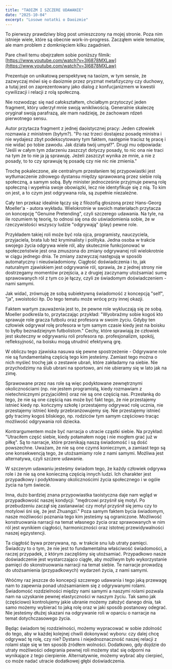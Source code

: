 ```yaml
---
title: "TAOIZM I SZCZERE UDAWANIE"
date: "2025-10-04"
excerpt: "Losowe notatki o Daoizmie"
---
```


To pierwszy prawdziwy blog post umieszczony na mojej stronie. 
Poza nim istnieje wiele, które są obecnie work-in-progress. 
Zacząłem wiele tematów, ale mam problem z domknięciem kilku zagadnień.


Pare chwil temu obejrzałem sobie poniższy filmik: [https://www.youtube.com/watch?v=3l6878MXLaw](https://www.youtube.com/watch?v=3l6878MXLaw)

Prezentuje on unikatową perspektywę na taoizm, w tym sensie, że zazwyczaj mówi się o daoizmie przez pryzmat metafizyczny czy duchowy, 
a tutaj jest on zaprezentowany jako dialog z konfucjanizmem w kwestii cywilizacji i relacji z rolą społeczną.

Nie rozwodząc się nad całokształtem, chciałbym przytoczyć jeden fragment, który uderzył mnie swoją wnikliwością.
Generalnie skaleczę oryginał swoją parafrazą, ale mam nadzieję, że zachowam rdzeń pierwotnego sensu.

Autor przytacza fragment z jednej daoistycznej pracy: Jeden człowiek rozmawia z ministrem (byłym?).
"Po raz trzeci dostajesz posadę ministra i nie wydajesz zbyt podekscytowany tym faktem, następnie tracisz tę pracę i nie widać po tobie zawodu.
Jak działa twój umysł?". 
Drugi mu odpowiada: "Jeśli w całym tym zdarzeniu zaszczyt dotyczy posady, to nic ona nie traci na tym że to nie ja ją sprawuję. 
Jeżeli zaszczyt wynika ze mnie, a nie z posady, to to czy sprawuję tę posadę czy nie nic nie zmienia."

Trochę pokaleczone, ale centralnym przesłaniem tej przypowiastki jest wytłumaczenie zdrowego dystansu między sprawowaną przez siebie rolą społeczną, a samym sobą.
Były minister jednocześnie przyjmuje pewną rolę społeczną i wypełnia swoje obowiązki, lecz nie identyfikuje się z nią. 
To kim on jest, a to czym jest odgrywana rola, są zupełnie niezależne.

Cały ten przekaz idealnie łączy się z filozofią głoszoną przez Hans-Georg Moeller'a - autora wykładu.
Wielokrotnie w swoich materiałach przytacza on koncepcję "Genuine Pretending", czyli szczerego udawania.
Na tyle, na ile rozumiem tę teorię, to odnosi się ona do uświadomienia sobie, że w rzeczywistości wszyscy ludzie "odgrywają" (play) pewne role.

Przykładem takiej roli może być rola ojca, programisty, nauczyciela, przyjaciela, brata lub też kryminalisty i polityka.
Jedna osoba w trakcie swojego życia odgrywa wiele ról, aby skutecznie funkcjonować w społeczeństwie jest ona zmuszona do zmiany odgrywanej roli wielokrotnie w ciągu jednego dnia.
Te zmiany zazwyczaj następują w sposób automatyczny i nieuświadomiony. 
Ciągłość doświadczenia i to, jak naturalnym zjawiskiem jest odgrywanie ról, sprawia, że z jednej strony nie dostrzegamy momentów przejścia, a z drugiej zaczynamy utożsamiać sumę sprawowanych ról z tym co je łączy, czyli ze świadomym doświadczeniem - nami samymi.

Jak widać, zrównuję ze sobą subiektywną świadomość z koncepcją "self", "ja", swoistości itp. 
Do tego tematu może wrócę przy innej okazji.

Faktem wartym zauważenia jest to, że pewne role wykluczają się ze sobą. 
Moeller podkreśla to, przytaczając przykład: "Wyobraźmy sobie kogoś kto sprawuje role gracza futbolu oraz profesora w swoim życiu. Gdyby ten człowiek odgrywał rolę profesora w tym samym czasie kiedy jest na boisku to byłby beznadziejnym futbolistom."
Cechy, które sprawiają że człowiek jest skuteczny w odgrywaniu roli profesora np. profesjonalizm, spokój, refleksyjność, na boisku mogą utrudnić efektywną grę.

W obliczu tego zjawiska nasuwa się pewne spostrzeżenie - Odgrywane role nie są fundamentalną częścią tego kim jesteśmy.
Zamiast tego można o nich myśleć trochę jak o zestawie ubrań, które zakładamy na siebie. 
Nie przychodzimy na ślub ubrani na sportowo, ani nie ubieramy się w lato jak na zimę.

Sprawowane przez nas role są więc podyktowane zewnętrznymi okolicznościami (np. nie jestem programistą, kiedy rozmawiam z nietechnicznymi przyjaciółmi) oraz nie są one częścią nas.
Przesłanką do tego, że nie są one częścią nas może być fakt tego, że nie przestajemy istnieć kiedy np. kończymy szkołę i przestajemy odgrywać rolę ucznia, nie przestajemy istnieć kiedy przebranżowujemy się. 
Nie przestajemy istnieć gdy tracimy kogoś bliskiego, np. rodziców tym samym częściowo tracąc możliwość odgrywania roli dziecka.

Kontrargumentem może być narracja o utracie cząstki siebie. Na przykład: "Utraciłem część siebie, kiedy połamałem nogę i nie mogłem grać już w piłkę".
Są to narracje, które przenikają naszą świadomość i są dość powszechne.
Uważam, że nie są one czymś koniecznym, a zamiast tego są one konsekwencją tego, że utożsamiamy role z nami samymi.
Możliwa jest alternatywa, czyli szczere udawanie.

W szczerym udawaniu jesteśmy świadom tego, że każdy człowiek odgrywa role i że nie są one konieczną częścią innych ludzi. 
Ich charakter jest przypadkowy i podyktowany okolicznościmi życia społecznego i w ogóle życia na tym świecie.

Inna, dużo bardziej znana przypowiastka taoistyczna daje nam wgląd w przypadkowość naszej kondycji: "mędrcowi przyśnił się motyl. Po przebudzeniu zaczął się zastanawiać czy motyl przyśnił się jemu czy to motylowi śni się, że jest Zhuangzi."
Poza samym faktem bycia świadomym, nasze możliwości poznania tego kim jesteśmy są ograniczone. 
Możliwość konstruowania narracji na temat własnego życia oraz sprawowanych w nim ról jest wynikiem ciągłości, harmoniczności oraz istotnej przewidywalności naszej egzystencji.

Ta ciągłość bywa przerywana, np. w trakcie snu lub utraty pamięci. 
Świadczy to o tym, że nie jest to fundamentalna właściwość świadomości, a raczej przypadek, z którym zaczęliśmy się utożsamiać.
Przypadkowo nasze doświadczenie jest wystarczająco ciągłe, aby możliwym było wykorzystanie pamięci do skonstruowania narracji na temat siebie.
Te narracje prowadzą do utożsamienia (przypadkowych) wydarzeń życia, z nami samymi.

Wróćmy raz jeszcze do koncepcji szczerego udawania i tego jaką przewagę nam to zapewnia ponad utożsamianiem się z odgrywanymi rolami.
Świadomość rozdzielności między nami samymi a naszymi rolami pozwala nam na uzyskanie pewnej elastyczności w naszym życiu.
Tak samo jak (częściowo) kontrolujemy jakie ubranie możemy założyć danego dnia, tak samo możemy wybierać to jaką rolę oraz w jaki sposób postanowy odegrać.
Nie jesteśmy dłużej skazani na odgrywanie roli w oparciu o narracje na temat dotychczasowego życia.

Będąc świadom tej rozdzielności, możemy wypracować w sobie zdolność do tego, aby w każdej kolejnej chwili dokonywać wyboru: czy dalej chcę odgrywać tę rolę, czy nie? 
Dystans i niejednoznaczność naszej relacji z rolami staje się w ten sposób źródłem wolności.
Dodatkowo, gdy dojdzie do utraty możliwości odegrania pewnej roli możemy stać się odporni na wynikające z tego cierpienie.
Alternatywnie, możemy wybrać aby cierpieć, co może nadać utracie dodatkowej głębi doświadczenia.

